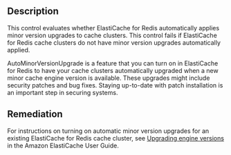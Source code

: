 ## Description

This control evaluates whether ElastiCache for Redis automatically applies minor version upgrades to cache clusters. This control fails if ElastiCache for Redis cache clusters do not have minor version upgrades automatically applied.

AutoMinorVersionUpgrade is a feature that you can turn on in ElastiCache for Redis to have your cache clusters automatically upgraded when a new minor cache engine version is available. These upgrades might include security patches and bug fixes. Staying up-to-date with patch installation is an important step in securing systems.

## Remediation

For instructions on turning on automatic minor version upgrades for an existing ElastiCache for Redis cache cluster, see [Upgrading engine versions](https://docs.aws.amazon.com/AmazonElastiCache/latest/red-ug/VersionManagement.html) in the Amazon ElastiCache User Guide.